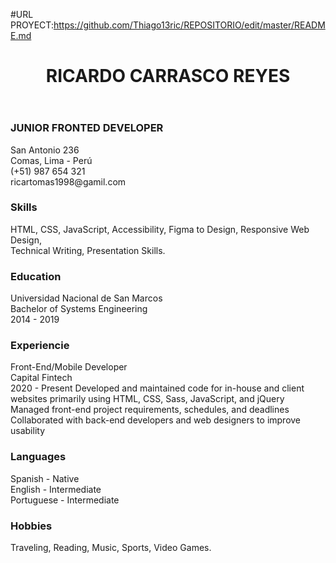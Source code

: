 #URL PROYECT:https://github.com/Thiago13ric/REPOSITORIO/edit/master/README.md
<!DOCTYPE html>
<html lang="en">
<head>
    <meta charset="UTF-8">
    <meta name="viewport" content="width=device-width, initial-scale=1.0">
    <title>Document</title>
    <link rel="stylesheet" href="index.css">
    <meta name="description" content="REALIZANDO UN CV CON HTML Y CSS. EMPEZANDO 
    LA PROGRAMCION DESDE CERO.">
    <meta name="keywords" content="HTML, CSS, CURRICULUM, DISEÑO WEB, PROGRAMACION">
    <meta name="author" content="RICARDO CARRASCO REYES">
    <meta name="title" content="CURRICULUM VITAE">
    <meta property="og:title" content="CURRICULUM VITAE">
    <meta property="og:type" content="website">
    <meta property="og:description" content="REALIZANDO UN CV CON HTML Y CSS. EMPEZANDO">
    <link rel="shortcut icon" href="favicon.ico" type="image/x-icon">
</head>
<body>
    <header>
        <h1>RICARDO CARRASCO REYES</h1>
    </header>
    <main>
        <section>
            <article class="contact-info">
                <h3>JUNIOR FRONTED DEVELOPER</h3>
                <p>San Antonio 236 <br>Comas, Lima - Perú <br>
                    (+51) 987 654 321 <br> ricartomas1998@gamil.com
                </p>
            </article>
            <article class="skills">
                <h3>Skills</h3>
                <p>HTML, CSS, JavaScript, Accessibility, Figma to Design, Responsive
                    Web Design, <br>Technical Writing, Presentation Skills.
                </p>
            </article>
            <article class="educacion">
                <h3>Education</h3>
                <p>Universidad Nacional de San Marcos <br>
                    Bachelor of Systems Engineering<br>
                    2014 - 2019
            </article>
            <article class="experience">
                <h3>Experiencie</h3>
                <p> Front-End/Mobile Developer <br>
                    Capital Fintech<br>
                    2020 - Present
                    Developed and maintained code for in-house and client websites primarily using HTML, CSS, Sass, JavaScript, and jQuery <br>
                    Managed front-end project requirements, schedules, and deadlines <br>
                    Collaborated with back-end developers and web designers to improve usability
                </p>
            </article>
            <article class="Languages">
                <h3>Languages</h3>
                <p>Spanish - Native <br>
                    English - Intermediate <br>
                    Portuguese - Intermediate
                </p>
            </article>
            <article>
                <h3>Hobbies</h3>
                <p>Traveling, Reading, Music, Sports, Video Games.</p>
            </article>
        </section>
    </main>
    
</body>
</html>
